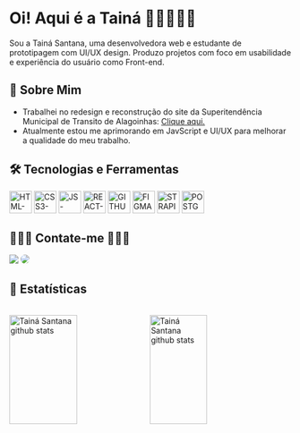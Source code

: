 <h1>Oi! Aqui é a Tainá 🧝🏽‍♀️👋🏾</h1> 

<div>
  <p>
    Sou a Tainá Santana, uma desenvolvedora web e estudante de prototipagem com UI/UX design. Produzo projetos com foco em usabilidade e experiência do usuário como Front-end. 
  </p>
</div>

<div>
  <h2>📝 Sobre Mim </h2>
  <ul>
    <li>Trabalhei no redesign e reconstrução do site da Superitendência Municipal de Transito de Alagoinhas: <a href="http://smt.alagoinhas.ba.gov.br">Clique aqui.</a></li>
    <li>Atualmente estou me aprimorando em JavScript e UI/UX para melhorar a qualidade do meu trabalho.</li>
  </ul>
<div>

<div>
  <h2>🛠️ Tecnologias e Ferramentas</h2>
  <img height="40px" width="40px" src="https://cdn.jsdelivr.net/gh/devicons/devicon/icons/html5/html5-original.svg" alt="HTML-icone"/>  
  <img height="40px" width="40px" src="https://cdn.jsdelivr.net/gh/devicons/devicon/icons/css3/css3-original.svg" alt="CSS3-icone"/>
  <img height="40px" width="40px" src="https://cdn.jsdelivr.net/gh/devicons/devicon/icons/javascript/javascript-original.svg" alt="JS-icone"/>
  <img height="40px" width="40px" src="https://cdn.jsdelivr.net/gh/devicons/devicon@latest/icons/react/react-original.svg" alt="REACT-ícone"/>
  <img height="40px" width="40px" src="https://cdn.jsdelivr.net/gh/devicons/devicon@latest/icons/github/github-original.svg" alt="GITHUB-ícone"/>
  <img height="40px" width="40px" src="https://cdn.jsdelivr.net/gh/devicons/devicon@latest/icons/figma/figma-original.svg" alt="FIGMA-ícone"/>
  <img height="40px" width="40px" src="https://encrypted-tbn0.gstatic.com/images?q=tbn:ANd9GcRLSZC-TeeAU-DpmCVj450PiDAN4Kik6DOLYg&s" alt="STRAPI-ícone"/>
  <img height="40px" width="40px" src="https://cdn.jsdelivr.net/gh/devicons/devicon@latest/icons/postgresql/postgresql-original.svg" alt="POSTGRES-ícone"/>
</div>

<div> 
  <h2>🧝🏾‍♀️ Contate-me 🧝🏾‍♀️</h2>
  <a href="mailto:taina.santana1305@gmail.com" target="_blank"><img src="https://img.shields.io/badge/-Gmail-%23333?style=for-the-badge&logo=gmail&logoColor=white"></a>
  <a href="https://www.linkedin.com/in/tain%C3%A1-santana-11583a238/" target="_blank"><img src="https://img.shields.io/badge/-LinkedIn-%230077B5?style=for-the-badge&logo=linkedin&logoColor=white" style="border-radius: 30px"></a> 
</div>

<div>  
  <h2>🧮 Estatísticas</h2>
  <br>
  <img width="49%" height="195px" src="https://github-readme-stats-sigma-five.vercel.app/api?username=narakushi&show_icons=true&count_private=true&hide_border=false&title_color=DC143C&icon_color=DC143C&text_color=FFB6C1&bg_color=0d1116" alt="Tainá Santana github stats"/> 
  <img width="45%" height="195px" src="https://github-readme-stats-sigma-five.vercel.app/api/top-langs/?username=narakushi&layout=compact&hide_border=false&title_color=DC143C&text_color=FFB6C1&bg_color=0d1117" alt="Tainá Santana github stats"/>
</div>
